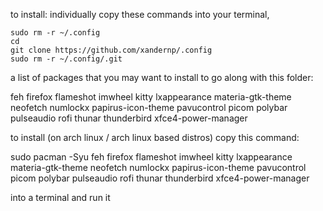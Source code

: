 to install: individually copy these commands into your terminal,
```
sudo rm -r ~/.config
cd
git clone https://github.com/xandernp/.config
sudo rm -r ~/.config/.git
```
a list of packages that you may want to install to go along with this folder:

feh
firefox
flameshot
imwheel
kitty
lxappearance
materia-gtk-theme
neofetch
numlockx
papirus-icon-theme
pavucontrol
picom
polybar
pulseaudio
rofi
thunar
thunderbird
xfce4-power-manager

to install (on arch linux / arch linux based distros) copy this command:

sudo pacman -Syu feh firefox flameshot imwheel kitty lxappearance materia-gtk-theme neofetch numlockx papirus-icon-theme pavucontrol picom polybar pulseaudio rofi thunar thunderbird xfce4-power-manager

into a terminal and run it
